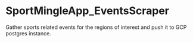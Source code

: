 # SportMingleApp_EventsScraper
Gather sports related events for the regions of interest and push it to GCP postgres instance.
